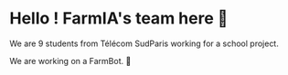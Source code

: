 # Hello ! FarmIA's team here 👋

We are 9 students from Télécom SudParis working for a school project.

We are working on a FarmBot. 🦾